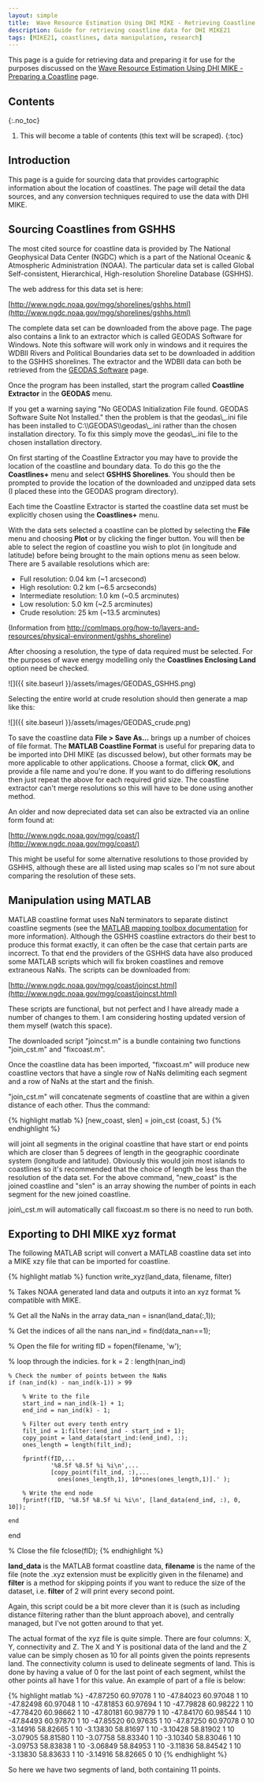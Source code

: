 ```yaml
---
layout: simple
title:  Wave Resource Estimation Using DHI MIKE - Retrieving Coastline Data
description: Guide for retrieving coastline data for DHI MIKE21
tags: [MIKE21, coastlines, data manipulation, research]
---
```


<p class="message">
This page is a guide for retrieving data and preparing
it for use for the purposes discussed on the
<a href="../MIKE-data-preparation">Wave Resource Estimation Using DHI MIKE - Preparing a Coastline</a>
page.
</p>

## Contents
{:.no_toc}

1. This will become a table of contents (this text will be scraped).
{:toc}

## Introduction

This page is a guide for sourcing data that provides cartographic information about the location
of coastlines. The page will detail the data sources, and any conversion techniques required to
use the data with DHI MIKE.

## Sourcing Coastlines from GSHHS

The most cited source for coastline data is provided by The National
Geophysical Data Center (NGDC) which is a part of the National Oceanic &
Atmospheric Administration (NOAA). The particular data set is called
Global Self-consistent, Hierarchical, High-resolution Shoreline Database
(GSHHS).

The web address for this data set is here:

[http://www.ngdc.noaa.gov/mgg/shorelines/gshhs.html](http://www.ngdc.noaa.gov/mgg/shorelines/gshhs.html)

The complete data set can be downloaded from the above page. The page
also contains a link to an extractor which is called GEODAS Software for
Windows. Note this software will work only in windows and it requires
the WDBII Rivers and Political Boundaries data set to be downloaded in
addition to the GSHHS shorelines. The extractor and the WDBII data can
both be retrieved from the [GEODAS
Software](http://www.ngdc.noaa.gov/mgg/gdas/gx_announce.Html) page.

Once the program has been installed, start the program called
**Coastline Extractor** in the **GEODAS** menu.

<div class="isa_warning">
     <i class="fa fa-warning"></i>
     <p>
	If you get a warning saying "No GEODAS Initialization File found. GEODAS 
	Software Suite Not Installed." then the problem is that the geodas\_.ini
	file has been installed to C:\\GEODAS\\geodas\_.ini rather than the 
	chosen installation directory. To fix this simply move the geodas\_.ini
	file to the chosen installation directory.
     </p>
</div>


On first starting of the Coastline Extractor you may have to provide the
location of the coastline and boundary data. To do this go the the
**Coastlines+** menu and select **GSHHS Shorelines**. You should then be
prompted to provide the location of the downloaded and unzipped data
sets (I placed these into the GEODAS program directory).

<div class="isa_info">
   <i class="fa fa-info-circle"></i>
   <p>
	Each time the Coastline Extractor is started the coastline data set must
	be explicitly chosen using the <b>Coastlines+</b> menu.
   </p>
</div>

With the data sets selected a coastline can be plotted by selecting the
**File** menu and choosing **Plot** or by clicking the finger button.
You will then be able to select the region of coastline you wish to plot
(in longitude and latitude) before being brought to the main options
menu as seen below. There are 5 available resolutions which are:

* Full resolution: 0.04 km (\~1 arcsecond)
* High resolution: 0.2 km (\~6.5 arcseconds)
* Intermediate resolution: 1.0 km (\~0.5 arcminutes)
* Low resolution: 5.0 km (\~2.5 arcminutes)
* Crude resolution: 25 km (\~13.5 arcminutes)

(Information from
<http://comlmaps.org/how-to/layers-and-resources/physical-environment/gshhs_shoreline>)

After choosing a resolution, the type of data required must be selected.
For the purposes of wave energy modelling only the **Coastlines
Enclosing Land** option need be checked.

![]({{ site.baseurl }}/assets/images/GEODAS_GSHHS.png)

Selecting the entire world at crude resolution should then generate a
map like this:

![]({{ site.baseurl }}/assets/images/GEODAS_crude.png)

To save the coastline data **File \> Save As...** brings up a number of
choices of file format. The **MATLAB Coastline Format** is useful for
preparing data to be imported into DHI MIKE (as discussed below), but
other formats may be more applicable to other applications. Choose a
format, click **OK**, and provide a file name and you're done. If you
want to do differing resolutions then just repeat the above for each
required grid size. The coastline extractor can't merge resolutions so
this will have to be done using another method.

An older and now depreciated data set can also be extracted via an
online form found at:

[http://www.ngdc.noaa.gov/mgg/coast/](http://www.ngdc.noaa.gov/mgg/coast/)

This might be useful for some alternative resolutions to those provided
by GSHHS, although these are all listed using map scales so I'm not sure
about comparing the resolution of these sets.

## Manipulation using MATLAB

MATLAB coastline format uses NaN terminators to separate distinct
coastline segments (see the [MATLAB mapping toolbox
documentation](http://www.mathworks.co.uk/help/toolbox/map/f20-6077.html)
for more information). Although the GSHHS coastline extractors do their
best to produce this format exactly, it can often be the case that
certain parts are incorrect. To that end the providers of the GSHHS data
have also produced some MATLAB scripts which will fix broken coastlines
and remove extraneous NaNs. The scripts can be downloaded from:

[http://www.ngdc.noaa.gov/mgg/coast/joincst.html](http://www.ngdc.noaa.gov/mgg/coast/joincst.html)

<div class="isa_info">
   <i class="fa fa-info-circle"></i>
   <p>
	These scripts are functional, but not perfect and I have already made a
	number of changes to them. I am considering hosting updated version of 
	them myself (watch this space).
   </p>
</div>

The downloaded script "joincst.m" is a bundle containing two functions
"join\_cst.m" and "fixcoast.m".

Once the coastline data has been imported, "fixcoast.m" will produce new
coastline vectors that have a single row of NaNs delimiting each segment
and a row of NaNs at the start and the finish.

"join\_cst.m" will concatenate segments of coastline that are within a
given distance of each other. Thus the command:

{% highlight matlab %}
[new_coast, slen] = join_cst (coast, 5.)
{% endhighlight %}

will joint all segments in the original coastline that have start or end
points which are closer than 5 degrees of length in the geographic
coordinate system (longitude and latitude). Obviously this would join
most islands to coastlines so it's recommended that the choice of length
be less than the resolution of the data set. For the above command,
"new\_coast" is the joined coastline and "slen" is an array showing the
number of points in each segment for the new joined coastline.

<div class="isa_success">
     <i class="fa fa-check"></i>
     <p>
	join\_cst.m will automatically call fixcoast.m so there is no need to
	run both.
   </p>
</div>

## Exporting to DHI MIKE xyz format

The following MATLAB script will convert a MATLAB coastline data set
into a MIKE xzy file that can be imported for coastline.

{% highlight matlab %}
function write_xyz(land_data, filename, filter)

% Takes NOAA generated land data and outputs it into an xyz format
% compatible with MIKE.

% Get all the NaNs in the array
data_nan = isnan(land_data(:,1));

% Get the indices of all the nans
nan_ind = find(data_nan==1);

% Open the file for writing
fID = fopen(filename, 'w');

% loop through the indicies.
for k = 2 : length(nan_ind)

    % Check the number of points between the NaNs
    if (nan_ind(k) - nan_ind(k-1)) > 99

        % Write to the file
        start_ind = nan_ind(k-1) + 1;
        end_ind = nan_ind(k) - 1;

        % Filter out every tenth entry
        filt_ind = 1:filter:(end_ind - start_ind + 1);
        copy_point = land_data(start_ind:(end_ind), :);
        ones_length = length(filt_ind);

        fprintf(fID,...
                '%8.5f %8.5f %i %i\n',...
                [copy_point(filt_ind, :),...
                  ones(ones_length,1), 10*ones(ones_length,1)].' );

        % Write the end node
        fprintf(fID, '%8.5f %8.5f %i %i\n', [land_data(end_ind, :), 0, 10]);                   

    end

end

% Close the file
fclose(fID);
{% endhighlight %}

**land\_data** is the MATLAB format coastline data, **filename** is the
name of the file (note the .xyz extension must be explicitly given in
the filename) and **filter** is a method for skipping points if you want
to reduce the size of the dataset, i.e. **filter** of 2 will print every
second point.

Again, this script could be a bit more clever than it is (such as
including distance filtering rather than the blunt approach above), and
centrally managed, but I've not gotten around to that yet.

The actual format of the xyz file is quite simple. There are four
columns: X, Y, connectivity and Z. The X and Y is positional data of the
land and the Z value can be simply chosen as 10 for all points given the
points represents land. The connectivity column is used to delineate
segments of land. This is done by having a value of 0 for the last point
of each segment, whilst the other points all have 1 for this value. An
example of part of a file is below:

{% highlight matlab %}
-47.87250 60.97078 1 10
-47.84023 60.97048 1 10
-47.82498 60.97048 1 10
-47.81853 60.97694 1 10
-47.79828 60.98222 1 10
-47.78420 60.98662 1 10
-47.80181 60.98779 1 10
-47.84170 60.98544 1 10
-47.84493 60.97870 1 10
-47.85520 60.97635 1 10
-47.87250 60.97078 0 10
-3.14916 58.82665 1 10 
-3.13830 58.81697 1 10 
-3.10428 58.81902 1 10 
-3.07905 58.81580 1 10 
-3.07758 58.83340 1 10 
-3.10340 58.83046 1 10 
-3.09753 58.83838 1 10 
-3.06849 58.84953 1 10 
-3.11836 58.84542 1 10 
-3.13830 58.83633 1 10 
-3.14916 58.82665 0 10
{% endhighlight %}

So here we have two segments of land, both containing 11 points.

